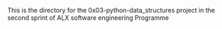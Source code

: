 This is the directory for the 0x03-python-data_structures project in the second sprint of ALX software engineering Programme
